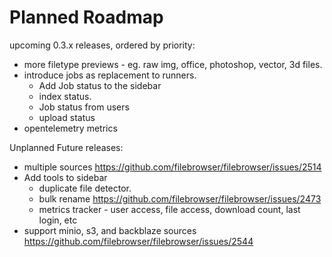 # Planned Roadmap

upcoming 0.3.x releases, ordered by priority:
  - more filetype previews - eg. raw img, office, photoshop, vector, 3d files.
  - introduce jobs as replacement to runners.
    - Add Job status to the sidebar
    - index status.
    - Job status from users
    - upload status
  - opentelemetry metrics

Unplanned Future releases:
  - multiple sources https://github.com/filebrowser/filebrowser/issues/2514
  - Add tools to sidebar
    - duplicate file detector.
    - bulk rename https://github.com/filebrowser/filebrowser/issues/2473
    - metrics tracker - user access, file access, download count, last login, etc
  - support minio, s3, and backblaze sources https://github.com/filebrowser/filebrowser/issues/2544
